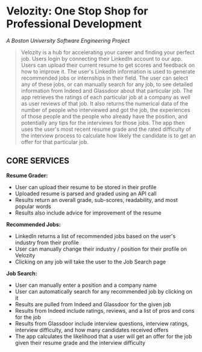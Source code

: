 # Velozity: One Stop Shop for Professional Development
*A Boston University Software Engineering Project*

> Velozity is a hub for accelerating your career and finding your perfect job. Users login by connecting their LinkedIn account to our app. Users can upload their current resume to get scores and feedback on how to improve it. The user's LinkedIn information is used to generate recommended jobs or internships in their field. The user can select any of these jobs, or can manually search for any job, to see detailed information from Indeed and Glassdoor about that particular job. The app retrieves the ratings of each particular job at a company as well as user reviews of that job. It also returns the numerical data of the number of people who interviewed and got the job, the experiences of those people and the people who already have the position, and potentially any tips for the interviews for those jobs. The app then uses the user's most recent resume grade and the rated difficulty of the interview process to calculate how likely the candidate is to get an offer for that particular job. 

##  CORE SERVICES

**Resume Grader:**
* User can upload their resume to be stored in their profile
* Uploaded resume is parsed and graded using an API call
* Results return an overall grade, sub-scores, readability, and most popular words
* Results also include advice for improvement of the resume

**Recommended Jobs:**
* LinkedIn returns a list of recommended jobs based on the user's industry from their profile
* User can manually change their industry / position for their profile on Velozity
* Clicking on any job will take the user to the Job Search page

**Job Search:**
* User can manually enter a position and a company name
* User can automatically search for any recommended job by clicking on it
* Results are pulled from Indeed and Glassdoor for the given job
* Results from Indeed include ratings, reviews, and a list of pros and cons for the job
* Results from Glassdoor include interview questions, interview ratings, interview difficulty, and how many candidates received offers
* The app calculates the likelihood that a user will get an offer for the job given their resume grade and the interview difficulty
